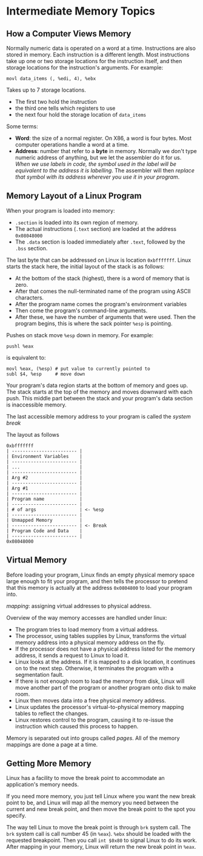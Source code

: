 # Intermediate Memory Topics
## How a Computer Views Memory
Normally numeric data is operated on a word at a time. Instructions are
also stored in memory. Each instruction is a different length. Most
instructions take up one or two storage locations for the instruction
itself, and then storage locations for the instruction's arguments. For
example:
    
    movl data_items (, %edi, 4), %ebx

Takes up to 7 storage locations. 

* The first two hold the instruction
* the third one tells which registers to use
* the next four hold the storage location of `data_items`

Some terms:

* **Word**: the size of a normal register. On X86, a word is four bytes. Most
  computer operations handle a word at a time.
* **Address**: number that refer to a **byte** in memory.
  Normally we don't type numeric address of anything, but we let the
  assembler do it for us. *When we use labels in code, the symbol used in
  the label will be equivalent to the address it is labelling*. The
  assembler will then *replace that symbol with its address wherever you
  use it in your program*.


## Memory Layout of a Linux Program
When your program is loaded into memory:

* `.section` is loaded into its own region of memory.
* The actual instructions (`.text` section) are loaded at the address
  `0x08048000`
* The `.data` section is loaded immediately after `.text`, followed by the
  `.bss` section.


The last byte that can be addressed on Linux is location `0xbfffffff`.
Linux starts the stack here, the initial layout of the stack is as
follows:

* At the bottom of the stack (highest), there is a word of memory that is
  zero.
* After that comes the null-terminated name of the program using ASCII
  characters.
* After the program name comes the program's environment variables
* Then come the program's command-line arguments.
* After these, we have the number of arguments that were used. Then the
  program begins, this is where the sack pointer `%esp` is pointing.

Pushes on stack move `%esp` down in memory. For example:

    pushl %eax

is equivalent to:

    movl %eax, (%esp) # put value to currently pointed to
    subl $4, %esp     # move down

Your program's data region starts at the bottom of memory and goes up. The
stack starts at the top of the memory and moves downward with each push.
This middle part between the stack and your program's data section is
inaccessible memory. 

The last accessible memory address to your program is called the *system
break*

The layout as follows

    0xbfffffff
    | ------------------------ |
    | Environment Variables    |
    | ------------------------ |
    | ...                      |
    | ------------------------ |
    | Arg #2                   |
    | ------------------------ |
    | Arg #1                   |
    | ------------------------ |
    | Program name             |
    | ------------------------ |
    | # of args                | <- %esp
    | ------------------------ |
    | Unmapped Memory          |
    | ------------------------ | <- Break
    | Program Code and Data    |
    | ------------------------ |
    0x08048000

## Virtual Memory
Before loading your program, Linux finds an empty physical memory space
large enough to fit your program, and then tells the processor to pretend
that this memory is actually at the address `0x0804800` to load your
program into.

*mapping*: assigning virtual addresses to physical address.

Overview of the way memory accesses are handled under linux:

* The program tries to load memory from a virtual address.
* The processor, using tables supplies by Linux, transforms the virtual
  memory address into a physical memory address on the fly.
* If the processor does not have a physical address listed for the memory
  address, it sends a request to Linux to load it.
* Linux looks at the address. If it is mapped to a disk location, it
  continues on to the next step. Otherwise, it terminates the program with
  a segmentation fault.
* If there is not enough room to load the memory from disk, Linux will
  move another part of the program or another program onto disk to make
  room.
* Linux then moves data into a free physical memory address. 
* Linux updates the processor's virtual-to-physical memory mapping tables
  to reflect the changes.
* Linux restores control to the program, causing it to re-issue the
  instruction which caused this process to happen.

Memory is separated out into groups called *pages*. All of the memory
mappings are done a page at a time. 

## Getting More Memory
Linux has a facility to move the break point to accommodate an
application's memory needs.

If you need more memory, you just tell Linux where you want the new break
point to be, and Linux will map all the memory you need between the
current and new break point, and then move the break point to the spot you
specify.

The way tell Linux to move the break point is through `brk` system call.
The `brk` system call is call number 45 (in `%eax`). `%ebx` should be
loaded with the requested breakpoint. Then you call `int $0x80` to signal
Linux to do its work. After mapping in your memory, Linux will return the
new break point in `%eax`.






